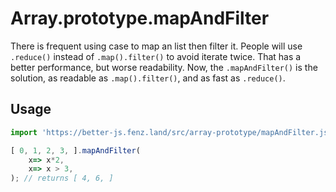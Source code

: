 # Array.prototype.mapAndFilter

There is frequent using case to map an list then filter it. 
People will use `.reduce()` instead of `.map().filter()` to avoid iterate twice. 
That has a better performance, but worse readability. 
Now, the `.mapAndFilter()` is the solution, as readable as `.map().filter()`, and as fast as `.reduce()`. 

## Usage

```javascript
import 'https://better-js.fenz.land/src/array-prototype/mapAndFilter.js';

[ 0, 1, 2, 3, ].mapAndFilter(
	x=> x*2,
	x=> x > 3,
); // returns [ 4, 6, ]
```
